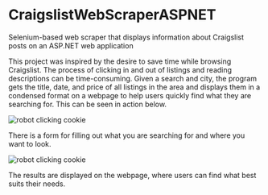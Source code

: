 # CraigslistWebScraperASPNET
Selenium-based web scraper that displays information about Craigslist posts on an ASP.NET web application

This project was inspired by the desire to save time while browsing Craigslist. The process of clicking in and out of listings and reading descriptions can be time-consuming. Given a search and city, the program gets the title, date, and price of all listings in the area and displays them in a condensed format on a webpage to help users quickly find what they are searching for. This can be seen in action below.

<img src="/media/tp-search.gif" alt="robot clicking cookie">

There is a form for filling out what you are searching for and where you want to look.

<img src="/media/tp-results.gif" alt="robot clicking cookie">

The results are displayed on the webpage, where users can find what best suits their needs.
